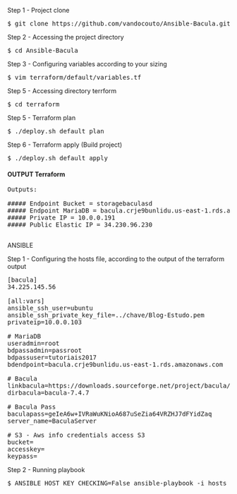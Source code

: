 
Step 1 - Project clone 
<pre>
$ git clone https://github.com/vandocouto/Ansible-Bacula.git
</pre>
Step 2 - Accessing the project directory
<pre>
$ cd Ansible-Bacula
</pre>
Step 3 - Configuring variables according to your sizing
<pre>
$ vim terraform/default/variables.tf
</pre>
Step 5 - Accessing directory terrform
<pre>
$ cd terraform
</pre>
Step 5 - Terraform plan
<pre>
$ ./deploy.sh default plan
</pre>
Step 6 - Terraform apply (Build project)
<pre>
$ ./deploy.sh default apply
</pre>

#### OUTPUT Terraform
<pre>
Outputs:

##### Endpoint Bucket = storagebaculasd
##### Endpoint MariaDB = bacula.crje9bunlidu.us-east-1.rds.amazonaws.com:3306
##### Private IP = 10.0.0.191
##### Public Elastic IP = 34.230.96.230

</pre>

ANSIBLE

Step 1 - Configuring the hosts file, according to the output of the terraform output
<pre>
[bacula]
34.225.145.56

[all:vars]
ansible_ssh_user=ubuntu
ansible_ssh_private_key_file=../chave/Blog-Estudo.pem
privateip=10.0.0.103

# MariaDB
useradmin=root
bdpassadmin=passroot
bdpassuser=tutoriais2017
bdendpoint=bacula.crje9bunlidu.us-east-1.rds.amazonaws.com

# Bacula
linkbacula=https://downloads.sourceforge.net/project/bacula/bacula/7.4.7/bacula-7.4.7.tar.gz
dirbacula=bacula-7.4.7

# Bacula Pass
baculapass=geIeA6w+IVRaWuKNioA687uSeZia64VRZHJ7dFYidZaq
server_name=BaculaServer

# S3 - Aws info credentials access S3
bucket=
accesskey=
keypass=
</pre>

Step 2 - Running playbook
<pre>
$ ANSIBLE_HOST_KEY_CHECKING=False ansible-playbook -i hosts ./tasks/main.yml 
</pre>

